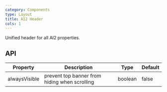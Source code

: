 ```yaml
---
category: Components
type: Layout
title: AI2 Header
cols: 1
---
```


Unified header for all AI2 properties.

## API

| Property      | Description                                   | Type    | Default |
| ------------- | --------------------------------------------- | ------- | ------- |
| alwaysVisible | prevent top banner from hiding when scrolling | boolean | false   |

